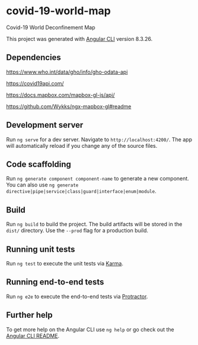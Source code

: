 # covid-19-world-map

Covid-19 World Deconfinement Map

This project was generated with [Angular CLI](https://github.com/angular/angular-cli) version 8.3.26.

## Dependencies

https://www.who.int/data/gho/info/gho-odata-api

https://covid19api.com/

https://docs.mapbox.com/mapbox-gl-js/api/

https://github.com/Wykks/ngx-mapbox-gl#readme


## Development server

Run `ng serve` for a dev server. Navigate to `http://localhost:4200/`. The app will automatically reload if you change any of the source files.

## Code scaffolding

Run `ng generate component component-name` to generate a new component. You can also use `ng generate directive|pipe|service|class|guard|interface|enum|module`.

## Build

Run `ng build` to build the project. The build artifacts will be stored in the `dist/` directory. Use the `--prod` flag for a production build.

## Running unit tests

Run `ng test` to execute the unit tests via [Karma](https://karma-runner.github.io).

## Running end-to-end tests

Run `ng e2e` to execute the end-to-end tests via [Protractor](http://www.protractortest.org/).

## Further help

To get more help on the Angular CLI use `ng help` or go check out the [Angular CLI README](https://github.com/angular/angular-cli/blob/master/README.md).


